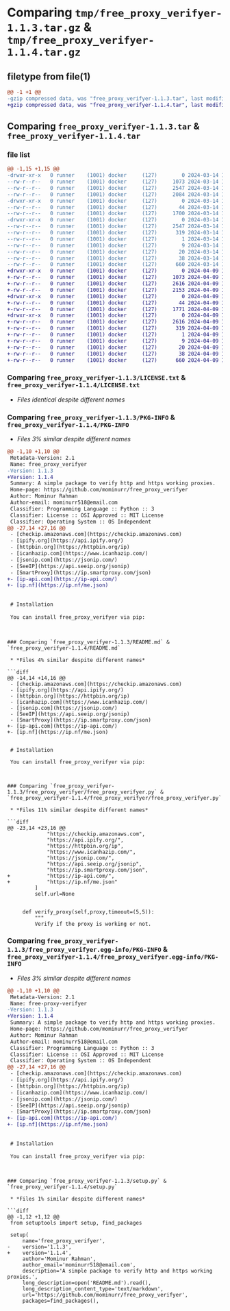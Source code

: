 # Comparing `tmp/free_proxy_verifyer-1.1.3.tar.gz` & `tmp/free_proxy_verifyer-1.1.4.tar.gz`

## filetype from file(1)

```diff
@@ -1 +1 @@
-gzip compressed data, was "free_proxy_verifyer-1.1.3.tar", last modified: Thu Mar 14 12:53:21 2024, max compression
+gzip compressed data, was "free_proxy_verifyer-1.1.4.tar", last modified: Tue Apr  9 15:38:08 2024, max compression
```

## Comparing `free_proxy_verifyer-1.1.3.tar` & `free_proxy_verifyer-1.1.4.tar`

### file list

```diff
@@ -1,15 +1,15 @@
-drwxr-xr-x   0 runner    (1001) docker     (127)        0 2024-03-14 12:53:21.011818 free_proxy_verifyer-1.1.3/
--rw-r--r--   0 runner    (1001) docker     (127)     1073 2024-03-14 12:53:09.000000 free_proxy_verifyer-1.1.3/LICENSE.txt
--rw-r--r--   0 runner    (1001) docker     (127)     2547 2024-03-14 12:53:21.011818 free_proxy_verifyer-1.1.3/PKG-INFO
--rw-r--r--   0 runner    (1001) docker     (127)     2084 2024-03-14 12:53:09.000000 free_proxy_verifyer-1.1.3/README.md
-drwxr-xr-x   0 runner    (1001) docker     (127)        0 2024-03-14 12:53:21.007818 free_proxy_verifyer-1.1.3/free_proxy_verifyer/
--rw-r--r--   0 runner    (1001) docker     (127)       44 2024-03-14 12:53:09.000000 free_proxy_verifyer-1.1.3/free_proxy_verifyer/__init__.py
--rw-r--r--   0 runner    (1001) docker     (127)     1700 2024-03-14 12:53:09.000000 free_proxy_verifyer-1.1.3/free_proxy_verifyer/free_proxy_verifyer.py
-drwxr-xr-x   0 runner    (1001) docker     (127)        0 2024-03-14 12:53:21.011818 free_proxy_verifyer-1.1.3/free_proxy_verifyer.egg-info/
--rw-r--r--   0 runner    (1001) docker     (127)     2547 2024-03-14 12:53:20.000000 free_proxy_verifyer-1.1.3/free_proxy_verifyer.egg-info/PKG-INFO
--rw-r--r--   0 runner    (1001) docker     (127)      319 2024-03-14 12:53:20.000000 free_proxy_verifyer-1.1.3/free_proxy_verifyer.egg-info/SOURCES.txt
--rw-r--r--   0 runner    (1001) docker     (127)        1 2024-03-14 12:53:20.000000 free_proxy_verifyer-1.1.3/free_proxy_verifyer.egg-info/dependency_links.txt
--rw-r--r--   0 runner    (1001) docker     (127)        9 2024-03-14 12:53:20.000000 free_proxy_verifyer-1.1.3/free_proxy_verifyer.egg-info/requires.txt
--rw-r--r--   0 runner    (1001) docker     (127)       20 2024-03-14 12:53:20.000000 free_proxy_verifyer-1.1.3/free_proxy_verifyer.egg-info/top_level.txt
--rw-r--r--   0 runner    (1001) docker     (127)       38 2024-03-14 12:53:21.011818 free_proxy_verifyer-1.1.3/setup.cfg
--rw-r--r--   0 runner    (1001) docker     (127)      660 2024-03-14 12:53:09.000000 free_proxy_verifyer-1.1.3/setup.py
+drwxr-xr-x   0 runner    (1001) docker     (127)        0 2024-04-09 15:38:08.081691 free_proxy_verifyer-1.1.4/
+-rw-r--r--   0 runner    (1001) docker     (127)     1073 2024-04-09 15:37:59.000000 free_proxy_verifyer-1.1.4/LICENSE.txt
+-rw-r--r--   0 runner    (1001) docker     (127)     2616 2024-04-09 15:38:08.081691 free_proxy_verifyer-1.1.4/PKG-INFO
+-rw-r--r--   0 runner    (1001) docker     (127)     2153 2024-04-09 15:37:59.000000 free_proxy_verifyer-1.1.4/README.md
+drwxr-xr-x   0 runner    (1001) docker     (127)        0 2024-04-09 15:38:08.081691 free_proxy_verifyer-1.1.4/free_proxy_verifyer/
+-rw-r--r--   0 runner    (1001) docker     (127)       44 2024-04-09 15:37:59.000000 free_proxy_verifyer-1.1.4/free_proxy_verifyer/__init__.py
+-rw-r--r--   0 runner    (1001) docker     (127)     1771 2024-04-09 15:37:59.000000 free_proxy_verifyer-1.1.4/free_proxy_verifyer/free_proxy_verifyer.py
+drwxr-xr-x   0 runner    (1001) docker     (127)        0 2024-04-09 15:38:08.081691 free_proxy_verifyer-1.1.4/free_proxy_verifyer.egg-info/
+-rw-r--r--   0 runner    (1001) docker     (127)     2616 2024-04-09 15:38:08.000000 free_proxy_verifyer-1.1.4/free_proxy_verifyer.egg-info/PKG-INFO
+-rw-r--r--   0 runner    (1001) docker     (127)      319 2024-04-09 15:38:08.000000 free_proxy_verifyer-1.1.4/free_proxy_verifyer.egg-info/SOURCES.txt
+-rw-r--r--   0 runner    (1001) docker     (127)        1 2024-04-09 15:38:08.000000 free_proxy_verifyer-1.1.4/free_proxy_verifyer.egg-info/dependency_links.txt
+-rw-r--r--   0 runner    (1001) docker     (127)        9 2024-04-09 15:38:08.000000 free_proxy_verifyer-1.1.4/free_proxy_verifyer.egg-info/requires.txt
+-rw-r--r--   0 runner    (1001) docker     (127)       20 2024-04-09 15:38:08.000000 free_proxy_verifyer-1.1.4/free_proxy_verifyer.egg-info/top_level.txt
+-rw-r--r--   0 runner    (1001) docker     (127)       38 2024-04-09 15:38:08.081691 free_proxy_verifyer-1.1.4/setup.cfg
+-rw-r--r--   0 runner    (1001) docker     (127)      660 2024-04-09 15:37:59.000000 free_proxy_verifyer-1.1.4/setup.py
```

### Comparing `free_proxy_verifyer-1.1.3/LICENSE.txt` & `free_proxy_verifyer-1.1.4/LICENSE.txt`

 * *Files identical despite different names*

### Comparing `free_proxy_verifyer-1.1.3/PKG-INFO` & `free_proxy_verifyer-1.1.4/PKG-INFO`

 * *Files 3% similar despite different names*

```diff
@@ -1,10 +1,10 @@
 Metadata-Version: 2.1
 Name: free_proxy_verifyer
-Version: 1.1.3
+Version: 1.1.4
 Summary: A simple package to verify http and https working proxies.
 Home-page: https://github.com/mominurr/free_proxy_verifyer
 Author: Mominur Rahman
 Author-email: mominurr518@email.com
 Classifier: Programming Language :: Python :: 3
 Classifier: License :: OSI Approved :: MIT License
 Classifier: Operating System :: OS Independent
@@ -27,14 +27,16 @@
 - [checkip.amazonaws.com](https://checkip.amazonaws.com)
 - [ipify.org](https://api.ipify.org/)
 - [httpbin.org](https://httpbin.org/ip)
 - [icanhazip.com](https://www.icanhazip.com/)
 - [jsonip.com](https://jsonip.com/)
 - [SeeIP](https://api.seeip.org/jsonip)
 - [SmartProxy](https://ip.smartproxy.com/json)
+- [ip-api.com](https://ip-api.com/)
+- [ip.nf](https://ip.nf/me.json)
 
 
 # Installation
 
 You can install free_proxy_verifyer via pip:
 
 ```
```

### Comparing `free_proxy_verifyer-1.1.3/README.md` & `free_proxy_verifyer-1.1.4/README.md`

 * *Files 4% similar despite different names*

```diff
@@ -14,14 +14,16 @@
 - [checkip.amazonaws.com](https://checkip.amazonaws.com)
 - [ipify.org](https://api.ipify.org/)
 - [httpbin.org](https://httpbin.org/ip)
 - [icanhazip.com](https://www.icanhazip.com/)
 - [jsonip.com](https://jsonip.com/)
 - [SeeIP](https://api.seeip.org/jsonip)
 - [SmartProxy](https://ip.smartproxy.com/json)
+- [ip-api.com](https://ip-api.com/)
+- [ip.nf](https://ip.nf/me.json)
 
 
 # Installation
 
 You can install free_proxy_verifyer via pip:
 
 ```
```

### Comparing `free_proxy_verifyer-1.1.3/free_proxy_verifyer/free_proxy_verifyer.py` & `free_proxy_verifyer-1.1.4/free_proxy_verifyer/free_proxy_verifyer.py`

 * *Files 11% similar despite different names*

```diff
@@ -23,14 +23,16 @@
             "https://checkip.amazonaws.com",
             "https://api.ipify.org/",
             "https://httpbin.org/ip",
             "https://www.icanhazip.com/",
             "https://jsonip.com/",
             "https://api.seeip.org/jsonip",
             "https://ip.smartproxy.com/json",
+            "https://ip-api.com/",
+            "https://ip.nf/me.json"
         ]
         self.url=None
 
 
     def verify_proxy(self,proxy,timeout=(5,5)):
         """
         Verify if the proxy is working or not.
```

### Comparing `free_proxy_verifyer-1.1.3/free_proxy_verifyer.egg-info/PKG-INFO` & `free_proxy_verifyer-1.1.4/free_proxy_verifyer.egg-info/PKG-INFO`

 * *Files 3% similar despite different names*

```diff
@@ -1,10 +1,10 @@
 Metadata-Version: 2.1
 Name: free-proxy-verifyer
-Version: 1.1.3
+Version: 1.1.4
 Summary: A simple package to verify http and https working proxies.
 Home-page: https://github.com/mominurr/free_proxy_verifyer
 Author: Mominur Rahman
 Author-email: mominurr518@email.com
 Classifier: Programming Language :: Python :: 3
 Classifier: License :: OSI Approved :: MIT License
 Classifier: Operating System :: OS Independent
@@ -27,14 +27,16 @@
 - [checkip.amazonaws.com](https://checkip.amazonaws.com)
 - [ipify.org](https://api.ipify.org/)
 - [httpbin.org](https://httpbin.org/ip)
 - [icanhazip.com](https://www.icanhazip.com/)
 - [jsonip.com](https://jsonip.com/)
 - [SeeIP](https://api.seeip.org/jsonip)
 - [SmartProxy](https://ip.smartproxy.com/json)
+- [ip-api.com](https://ip-api.com/)
+- [ip.nf](https://ip.nf/me.json)
 
 
 # Installation
 
 You can install free_proxy_verifyer via pip:
 
 ```
```

### Comparing `free_proxy_verifyer-1.1.3/setup.py` & `free_proxy_verifyer-1.1.4/setup.py`

 * *Files 1% similar despite different names*

```diff
@@ -1,12 +1,12 @@
 from setuptools import setup, find_packages
 
 setup(
     name='free_proxy_verifyer',
-    version='1.1.3',
+    version='1.1.4',
     author='Mominur Rahman',
     author_email='mominurr518@email.com',
     description='A simple package to verify http and https working proxies.',
     long_description=open('README.md').read(),
     long_description_content_type='text/markdown',
     url='https://github.com/mominurr/free_proxy_verifyer',
     packages=find_packages(),
```

